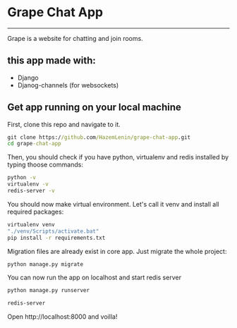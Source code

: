 # Grape Chat App
---
Grape is a website for chatting and join rooms.

## this app made with:
- Django
- Djanog-channels (for websockets)

## Get app running on your local machine
First, clone this repo and navigate to it.
```cmd
git clone https://github.com/HazemLenin/grape-chat-app.git
cd grape-chat-app
```

Then, you should check if you have python, virtualenv and redis installed by typing thoose commands:

```cmd
python -v
virtualenv -v
redis-server -v
```

You should now make virtual environment. Let's call it venv and install all required packages:

```cmd
virtualenv venv
"./venv/Scripts/activate.bat"
pip install -r requirements.txt
```

Migration files are already exist in core app. Just migrate the whole project:

```cmd
python manage.py migrate
```

You can now run the app on localhost and start redis server

```cmd
python manage.py runserver
```

```cmd
redis-server
```

Open http://localhost:8000 and voilla!
